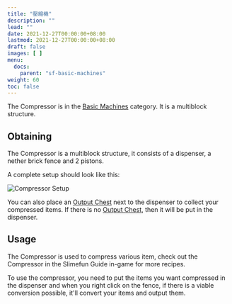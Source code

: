 ```yaml
---
title: "壓縮機"
description: ""
lead: ""
date: 2021-12-27T00:00:00+08:00
lastmod: 2021-12-27T00:00:00+08:00
draft: false
images: [ ]
menu:
  docs:
    parent: "sf-basic-machines"
weight: 60
toc: false
---
```


The Compressor is in the [Basic Machines](/docs/slimefun/basic-machines) category. It is a multiblock structure.

## Obtaining

The Compressor is a multiblock structure, it consists of a dispenser, a nether brick fence and 2 pistons.

A complete setup should look like this:

<img src="/slimefun-images/multiblock-compressor.png" alt="Compressor Setup" />

You can also place an [Output Chest](/docs/slimefun/output-chest) next to the dispenser to collect your compressed items. If there is no [Output Chest](/docs/slimefun/output-chest), then it will be put in the dispenser.

## Usage

The Compressor is used to compress various item, check out the Compressor in the Slimefun Guide in-game for more recipes.

To use the compressor, you need to put the items you want compressed in the dispenser and when you right click on the fence, if there is a viable conversion possible, it'll convert your items and output them.
